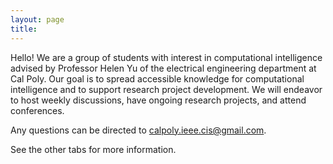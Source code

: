 ```yaml
---
layout: page
title:
---
```


Hello! We are a group of students with interest in computational intelligence advised by Professor Helen Yu of the electrical engineering department at Cal Poly. Our goal is to spread accessible knowledge for computational intelligence and to support research project development. We will endeavor to host weekly discussions, have ongoing research projects, and attend conferences.

Any questions can be directed to calpoly.ieee.cis@gmail.com.

See the other tabs for more information.
